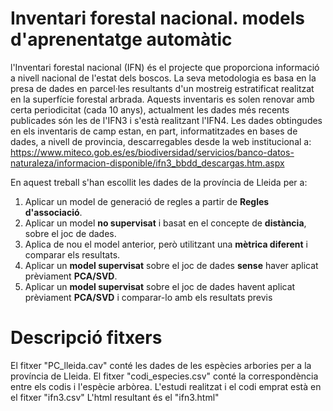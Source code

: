 # Inventari forestal nacional. models d'aprenentatge automàtic
l'Inventari forestal nacional (IFN) és el projecte que proporciona informació a nivell nacional de l'estat dels boscos. La seva metodologia es basa en la presa de dades en parcel·les resultants d'un mostreig estratificat realitzat en la superfície forestal arbrada. Aquests inventaris es solen renovar amb certa periodicitat (cada 10 anys), actualment les dades més recents publicades són les de l'IFN3 i s'està realitzant l'IFN4. Les dades obtingudes en els inventaris de camp estan, en part, informatitzades en bases de dades, a nivell de provincia, descarregables desde la web institucional a:
https://www.miteco.gob.es/es/biodiversidad/servicios/banco-datos-naturaleza/informacion-disponible/ifn3_bbdd_descargas.htm.aspx

En aquest treball s'han escollit les dades de la província de Lleida per a:
1. Aplicar un model de generació de regles a partir de **Regles d'associació**.  
2. Aplicar un model **no supervisat** i basat en el concepte de **distància**, sobre el joc de dades.  
3. Aplica de nou el model anterior, però utilitzant una **mètrica diferent** i comparar els resultats.  
4. Aplicar un **model supervisat** sobre el joc de dades **sense** haver aplicat prèviament **PCA/SVD**.  
5. Aplicar un **model supervisat** sobre el joc de dades havent aplicat prèviament **PCA/SVD** i comparar-lo amb els resultats previs

# Descripció fitxers
El fitxer "PC_lleida.cav" conté les dades de les espècies arbories per a la província de Lleida.
El fitxer "codi_especies.csv" conté la correspondència entre els codis i l'espècie arbòrea.
L'estudi realitzat i el codi emprat està en el fitxer "ifn3.csv"
L'html resultant és el "ifn3.html"
